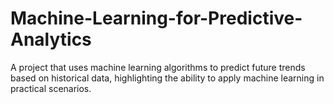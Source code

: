 # Machine-Learning-for-Predictive-Analytics
A project that uses machine learning algorithms to predict future trends based on historical data, highlighting the ability to apply machine learning in practical scenarios.
